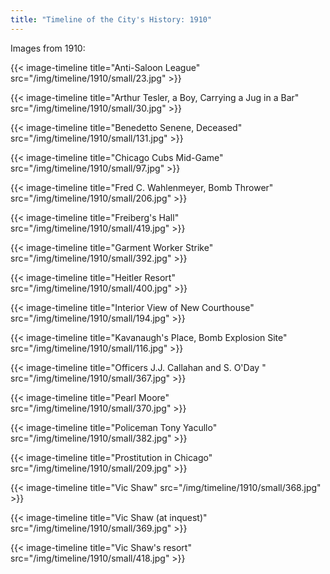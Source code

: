 ```yaml
---
title: "Timeline of the City's History: 1910"
---
```

Images from 1910:

{{< image-timeline title="Anti-Saloon League" src="/img/timeline/1910/small/23.jpg" >}}

{{< image-timeline title="Arthur Tesler, a Boy, Carrying a Jug in a Bar" src="/img/timeline/1910/small/30.jpg" >}}

{{< image-timeline title="Benedetto Senene, Deceased" src="/img/timeline/1910/small/131.jpg" >}}

{{< image-timeline title="Chicago Cubs Mid-Game" src="/img/timeline/1910/small/97.jpg" >}}

{{< image-timeline title="Fred C. Wahlenmeyer, Bomb Thrower" src="/img/timeline/1910/small/206.jpg" >}}

{{< image-timeline title="Freiberg's Hall" src="/img/timeline/1910/small/419.jpg" >}}

{{< image-timeline title="Garment Worker Strike" src="/img/timeline/1910/small/392.jpg" >}}

{{< image-timeline title="Heitler Resort" src="/img/timeline/1910/small/400.jpg" >}}

{{< image-timeline title="Interior View of New Courthouse" src="/img/timeline/1910/small/194.jpg" >}}

{{< image-timeline title="Kavanaugh's Place, Bomb Explosion Site" src="/img/timeline/1910/small/116.jpg" >}}

{{< image-timeline title="Officers J.J. Callahan and S. O'Day " src="/img/timeline/1910/small/367.jpg" >}}

{{< image-timeline title="Pearl Moore" src="/img/timeline/1910/small/370.jpg" >}}

{{< image-timeline title="Policeman Tony Yacullo" src="/img/timeline/1910/small/382.jpg" >}}

{{< image-timeline title="Prostitution in Chicago" src="/img/timeline/1910/small/209.jpg" >}}

{{< image-timeline title="Vic Shaw" src="/img/timeline/1910/small/368.jpg" >}}

{{< image-timeline title="Vic Shaw (at inquest)" src="/img/timeline/1910/small/369.jpg" >}}

{{< image-timeline title="Vic Shaw's resort" src="/img/timeline/1910/small/418.jpg" >}}
